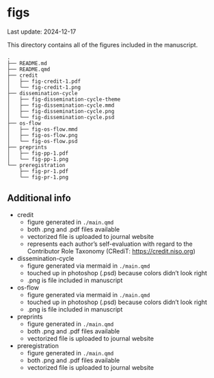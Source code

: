 

# figs

Last update: 2024-12-17

This directory contains all of the figures included in the manuscript.

    .
    ├── README.md
    ├── README.qmd
    ├── credit
    │   ├── fig-credit-1.pdf
    │   └── fig-credit-1.png
    ├── dissemination-cycle
    │   ├── fig-dissemination-cycle-theme
    │   ├── fig-dissemination-cycle.mmd
    │   ├── fig-dissemination-cycle.png
    │   └── fig-dissemination-cycle.psd
    ├── os-flow
    │   ├── fig-os-flow.mmd
    │   ├── fig-os-flow.png
    │   └── fig-os-flow.psd
    ├── preprints
    │   ├── fig-pp-1.pdf
    │   └── fig-pp-1.png
    └── preregistration
        ├── fig-pr-1.pdf
        └── fig-pr-1.png

## Additional info

- credit
  - figure generated in `./main.qmd`
  - both .png and .pdf files available
  - vectorized file is uploaded to journal website
  - represents each author’s self-evaluation with regard to the
    Contributor Role Taxonomy (CRediT: <https://credit.niso.org>)
- dissemination-cycle
  - figure generated via mermaid in `./main.qmd`
  - touched up in photoshop (.psd) because colors didn’t look right
  - .png is file included in manuscript
- os-flow
  - figure generated via mermaid in `./main.qmd`
  - touched up in photoshop (.psd) because colors didn’t look right
  - .png is file included in manuscript
- preprints
  - figure generated in `./main.qmd`
  - both .png and .pdf files available
  - vectorized file is uploaded to journal website
- preregistration
  - figure generated in `./main.qmd`
  - both .png and .pdf files available
  - vectorized file is uploaded to journal website
